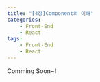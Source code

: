 ```yaml
---
title: "[4장]Component의 이해"
categories: 
    - Front-End
    - React
tags: 
    - Front-End
    - React
---
```

Comming Soon~!